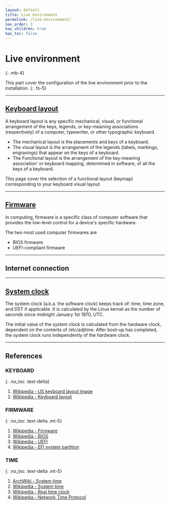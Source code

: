 ```yaml
---
layout: default
title: Live environment
permalink: /live-environment/
nav_order: 3
has_children: true
has_toc: false
---
```


# Live environment
{: .mb-4}

This part cover the configuration of the live environment prior to the installation.
{: .fs-5}

---

## [Keyboard layout](/Andromeda/live-environment/keyboard-layout/)

A keyboard layout is any specific mechanical, visual, or functional arrangement of the keys, legends, or key-meaning associations (respectively) of a computer, typewriter, or other typographic keyboard.

- The mechanical layout is the placements and keys of a keyboard.
- The visual layout is the arrangement of the legends (labels, markings, engravings) that appear on the keys of a keyboard.
- The Functional layout is the arrangement of the key-meaning association' or keyboard mapping, determined in software, of all the keys of a keyboard.

This page cover the selection of a functional layout (keymap) corresponding to your keyboard visual layout.

---

## [Firmware](/Andromeda/live-environment/firmware/)

In computing, firmware is a specific class of computer software that provides the low-level control for a device's specific hardware.

The two most used computer firmwares are

- BIOS firmware
- UEFI-compliant firmware

---

## Internet connection

---

## [System clock](/Andromeda/live-environment/system-clock/)

The system clock (a.k.a. the software clock) keeps track of: time, time zone, and DST if applicable. It is calculated by the Linux kernel as the number of seconds since midnight January 1st 1970, UTC.

The initial value of the system clock is calculated from the hardware clock, dependent on the contents of /etc/adjtime. After boot-up has completed, the system clock runs independently of the hardware clock.

---

## References

### KEYBOARD
{: .no_toc .text-delta}

1. [Wikipedia - US keyboard layout image](https://en.wikipedia.org/wiki/File:KB_United_States-NoAltGr.svg)
1. [Wikipedia - Keyboard layout](https://en.wikipedia.org/wiki/Keyboard_layout)

### FIRMWARE
{: .no_toc .text-delta .mt-5}

1. [Wikipedia - Firmware](https://en.wikipedia.org/wiki/Firmware)
1. [Wikipedia - BIOS](https://en.wikipedia.org/wiki/BIOS)
1. [Wikipedia - UEFI](https://en.wikipedia.org/wiki/Unified_Extensible_Firmware_Interface)
1. [Wikipedia - EFI system partition](https://en.wikipedia.org/wiki/EFI_system_partition)

### TIME
{: .no_toc .text-delta .mt-5}

1. [ArchWiki - System time](https://wiki.archlinux.org/index.php/System_time)
1. [Wikipedia - System time](https://en.wikipedia.org/wiki/System_time)
1. [Wikipedia - Real time clock](https://en.wikipedia.org/wiki/Real-time_clock)
1. [Wikipedia - Network Time Protocol](https://en.wikipedia.org/wiki/Network_Time_Protocol)
